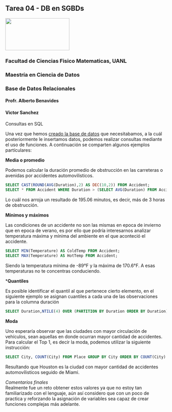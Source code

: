 ## **Tarea 04 - DB en SGBDs**

<img src="https://upload.wikimedia.org/wikipedia/commons/9/90/Logo_de_la_UANL.svg"  width="200" height="100"> 

### Facultad de Ciencias Fisico Matematicas, UANL
### Maestría en Ciencia de Datos
### Base de Datos Relacionales

#### Profr. Alberto Benavides
#### Victor Sanchez

Consultas en SQL

Una vez que hemos [creado la base de datos](https://github.com/VicoSan07/EjemploBD/blob/main/tarea3.md) que necesitabamos, a la cuál posteriormente le insertamos datos, podemos realizar consultas mediante el uso de funciones. A continuación se comparten algunos ejemplos partículares:

**Media o promedio**

Podemos calcular la duración promedio de obstrucción en las carreteras o avenidas por accidentes automovilisticos.

~~~~sql
SELECT CAST(ROUND(AVG(Duration),2) AS DEC(10,2)) FROM Accident;
SELECT * FROM Accident WHERE Duration > (SELECT AVG(Duration) FROM Accident);
~~~~

Lo cuál nos arroja un resultado de 195.06 minutos, es decir, más de 3 horas de obstrucción.

**Mínimos y máximos**

Las condiciones de un accidente no son las mismas en epoca de invierno que en epoca de verano, es por ello que podría interesarnos analizar temperatura máxima y mínima del ambiente en el que aconteció el accidente. 

~~~~sql
SELECT MIN(Temperature) AS ColdTemp FROM Accident;
SELECT MAX(Temperature) AS HotTemp FROM Accident;
~~~~

Siendo la temperatura mínima de -89°F y la máxima de 170.6°F. A esas temperaturas no te concentras conduciendo.

***Quantiles**

Es posible identificar el quantil al que pertenece cierto elemento, en el siguiente ejemplo se asignan cuantiles a cada una de las observaciones para la columna duración

~~~~sql
SELECT Duration,NTILE(4) OVER (PARTITION BY Duration ORDER BY Duration) AS Quartile FROM Accident
~~~~

**Moda**

Uno esperaría observar que las ciudades con mayor circulación de vehículos, sean aquellas en donde ocurran mayor cantidad de accidentes. Para calcular el Top 1, es decir la moda, podemos utilizar la siguiente instrucción:

~~~~sql
SELECT City, COUNT(City) FROM Place GROUP BY City ORDER BY COUNT(City) DESC;
~~~~

Resultando que Houston es la ciudad con mayor cantidad de accidentes automovílisticos seguido de Miami.

_Comentarios finales_  
Realmente fue un reto obtener estos valores ya que no estoy tan familiarizado con el lenguaje, aún así considero que con un poco de practica y reforzando la asignación de variables sea capaz de crear funciones complejas más adelante.
